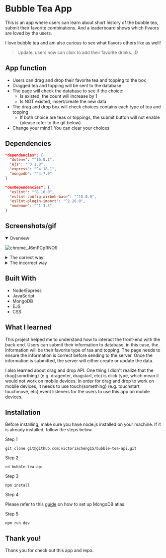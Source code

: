 # Bubble Tea App

This is an app where users can learn about short history of the bubble tea, submit their favorite combinations. And a leaderboard shows which flvaors are loved by the users. 

I love bubble tea and am also curious to see what flavors others like as well!

> Update: users now can click to add their favorite drinks. :D

## App function

- Users can drag and drop their favorite tea and topping to the box
- Dragged tea and topping will be sent to the database
- The page will check the database to see if the choice:
  - Is existed, the count will increase by 1
  - Is NOT existed, insert/create the new data
- The drag and drop box will check choices contains each type of tea and topping
  - If both choice are teas or toppings, the submit button will not enable (please refer to the gif below)
- Change your mind? You can clear your choices

## Dependencies

```json
"dependencies": {
  "dotenv": "^16.0.1",
  "ejs": "^3.1.8",
  "express": "^4.18.1",
  "mongodb": "^4.7.0"
}
```

```json
"devDependencies": {
  "eslint": "^8.18.0",
  "eslint-config-airbnb-base": "^15.0.0",
  "eslint-plugin-import": "^2.26.0",
  "nodemon": "^1.3.3"
}
```
## Screenshots/gif

<details open>
<summary>Overview</summary>

![chrome_J6mPCpRNO9](https://user-images.githubusercontent.com/35031228/176273667-153f92c3-9498-4926-8bcb-633254713fa6.gif)

</details>

<details>
<summary>The correct way!</summary>

![chrome_GSkpWjKabn](https://user-images.githubusercontent.com/35031228/176273490-272fbf1c-3dc6-404f-b11b-4c81e5a8ec51.gif)

</details>

<details>
<summary>The incorrect way</summary>

![chrome_xtVKmJRRaw](https://user-images.githubusercontent.com/35031228/176273227-57969054-d490-41e6-8234-59bb4617863a.gif)

</details>

## Built With

- Node/Express
- JavaScript 
- MongoDB
- EJS
- CSS

## What I learned

This project helped me to understand how to interact the front-end with the back-end. Users can submit their information to database, in this case, the information will be their favorite type of tea and topping. The page needs to ensure the information is correct before sending to the server. Once the information is submitted, the server will either create or update the data. 

I also learned about drag and drop API. One thing I didn't realize that the drag{somrthing} (e.g. dragenter, dragstart, etc) is click type, which mean it would not work on mobile devices. In order for drag and drop to work on mobile devices, it needs to use touch{something} (e.g. touchstart, touchmove, etc) event listeners for the users to use this app on mobile devices.
## Installation

Before installing, make sure you have node.js installed on your machine. If it is already installed, follow the steps below.

Step 1
```
git clone git@github.com:victoriacheng15/bubble-tea-api.git
```

Step 2
```
cd bubble-tea-api
```

Step 3
```
npm install
```

Step 4

Please refer to this [guide](https://www.mongodb.com/basics/mongodb-atlas-tutorial) on how to set up MongoDB atlas.

Step 5

```
npm run dev
```


## Thank you!

Thank you for check out this app and repo. 
